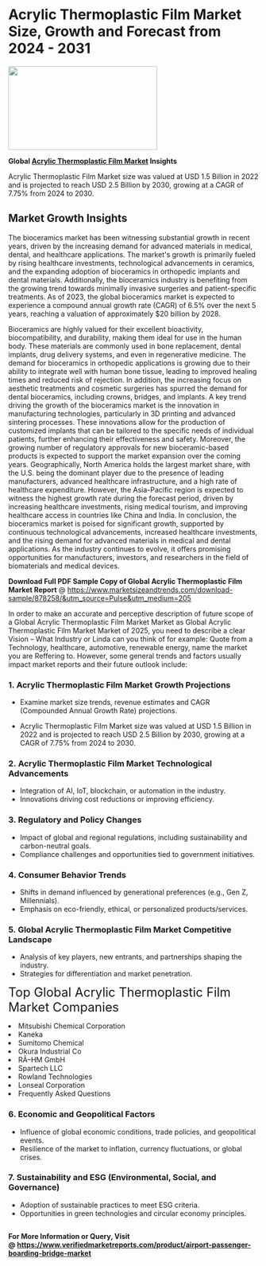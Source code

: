 <H1>Acrylic Thermoplastic Film Market Size, Growth and Forecast from 2024 - 2031</H1><img class="aligncenter size-medium wp-image-584254" src="https://thirdeyenews.in/wp-content/uploads/2024/09/Global-Market-Research-300x168.jpeg" alt="" width="300" height="168" /><p><strong>Global&nbsp;<a href="https://www.marketsizeandtrends.com/download-sample/878258/&amp;utm_source=Pulse&amp;utm_medium=205">Acrylic Thermoplastic Film Market</a> Insights</strong></p><p>Acrylic Thermoplastic Film Market size was valued at USD 1.5 Billion in 2022 and is projected to reach USD 2.5 Billion by 2030, growing at a CAGR of 7.75% from 2024 to 2030.</p><p><h2>Market Growth Insights</h2> <p>The bioceramics market has been witnessing substantial growth in recent years, driven by the increasing demand for advanced materials in medical, dental, and healthcare applications. The market's growth is primarily fueled by rising healthcare investments, technological advancements in ceramics, and the expanding adoption of bioceramics in orthopedic implants and dental materials. Additionally, the bioceramics industry is benefiting from the growing trend towards minimally invasive surgeries and patient-specific treatments. As of 2023, the global bioceramics market is expected to experience a compound annual growth rate (CAGR) of 6.5% over the next 5 years, reaching a valuation of approximately $20 billion by 2028. </p> <p>Bioceramics are highly valued for their excellent bioactivity, biocompatibility, and durability, making them ideal for use in the human body. These materials are commonly used in bone replacement, dental implants, drug delivery systems, and even in regenerative medicine. The demand for bioceramics in orthopedic applications is growing due to their ability to integrate well with human bone tissue, leading to improved healing times and reduced risk of rejection. In addition, the increasing focus on aesthetic treatments and cosmetic surgeries has spurred the demand for dental bioceramics, including crowns, bridges, and implants. A key trend driving the growth of the bioceramics market is the innovation in manufacturing technologies, particularly in 3D printing and advanced sintering processes. These innovations allow for the production of customized implants that can be tailored to the specific needs of individual patients, further enhancing their effectiveness and safety. Moreover, the growing number of regulatory approvals for new bioceramic-based products is expected to support the market expansion over the coming years. Geographically, North America holds the largest market share, with the U.S. being the dominant player due to the presence of leading manufacturers, advanced healthcare infrastructure, and a high rate of healthcare expenditure. However, the Asia-Pacific region is expected to witness the highest growth rate during the forecast period, driven by increasing healthcare investments, rising medical tourism, and improving healthcare access in countries like China and India. In conclusion, the bioceramics market is poised for significant growth, supported by continuous technological advancements, increased healthcare investments, and the rising demand for advanced materials in medical and dental applications. As the industry continues to evolve, it offers promising opportunities for manufacturers, investors, and researchers in the field of biomaterials and medical devices. </p><p><span class=""><strong>Download Full PDF Sample Copy of Global Acrylic Thermoplastic Film Market Report</strong> @ <a href="https://www.marketsizeandtrends.com/download-sample/878258/&amp;utm_source=Pulse&amp;utm_medium=205" target="_blank">https://www.marketsizeandtrends.com/download-sample/878258/&amp;utm_source=Pulse&amp;utm_medium=205</a></span></p><p>In order to make an accurate and perceptive description of future scope of a Global&nbsp;Acrylic Thermoplastic Film Market Market as Global&nbsp;Acrylic Thermoplastic Film Market Market of 2025, you need to describe a clear Vision &ndash; What Industry or Linda can you think of for example: Quote from a Technology, healthcare, automotive, renewable energy, name the market you are Reffering to. However, some general trends and factors usually impact market reports and their future outlook include:</p><h3>1.&nbsp;<strong>Acrylic Thermoplastic Film Market Growth Projections</strong></h3><ul><li>Examine market size trends, revenue estimates and CAGR (Compounded Annual Growth Rate) projections.</li><li><p>Acrylic Thermoplastic Film Market size was valued at USD 1.5 Billion in 2022 and is projected to reach USD 2.5 Billion by 2030, growing at a CAGR of 7.75% from 2024 to 2030.</p></li></ul><h3>2.&nbsp;<strong>Acrylic Thermoplastic Film Market Technological Advancements</strong></h3><ul><li>Integration of AI, IoT, blockchain, or automation in the industry.</li><li>Innovations driving cost reductions or improving efficiency.</li></ul><h3>3.&nbsp;<strong>Regulatory and Policy Changes</strong></h3><ul><li>Impact of global and regional regulations, including sustainability and carbon-neutral goals.</li><li>Compliance challenges and opportunities tied to government initiatives.</li></ul><h3>4.&nbsp;<strong>Consumer Behavior Trends</strong></h3><ul><li>Shifts in demand influenced by generational preferences (e.g., Gen Z, Millennials).</li><li>Emphasis on eco-friendly, ethical, or personalized products/services.</li></ul><h3>5.&nbsp;<strong>Global Acrylic Thermoplastic Film Market Competitive Landscape</strong></h3><ul><li>Analysis of key players, new entrants, and partnerships shaping the industry.</li><li>Strategies for differentiation and market penetration.</li></ul><p data-pm-slice="1 1 []"><span style="color: inherit; font-family: inherit; font-size: 25px;">Top Global Acrylic Thermoplastic Film Market Companies</span></p><div class="" data-test-id=""><p><li>Mitsubishi Chemical Corporation</li><li> Kaneka</li><li> Sumitomo Chemical</li><li> Okura Industrial Co</li><li> RÃ–HM GmbH</li><li> Spartech LLC</li><li> Rowland Technologies</li><li> Lonseal Corporation</li><li> Frequently Asked Questions</li></p></div><h3>6.&nbsp;<strong>Economic and Geopolitical Factors</strong></h3><ul><li>Influence of global economic conditions, trade policies, and geopolitical events.</li><li>Resilience of the market to inflation, currency fluctuations, or global crises.</li></ul><h3>7.&nbsp;<strong>Sustainability and ESG (Environmental, Social, and Governance)</strong></h3><ul><li>Adoption of sustainable practices to meet ESG criteria.</li><li>Opportunities in green technologies and circular economy principles.</li></ul><h2><strong style="font-size: 14px;">For More Information or Query, Visit @&nbsp;</strong><a style="background-color: #ffffff; font-size: 14px;" href="https://www.marketsizeandtrends.com/report/acrylic-thermoplastic-film-market/" target="_blank">https://www.verifiedmarketreports.com/product/airport-passenger-boarding-bridge-market</a></h2>
